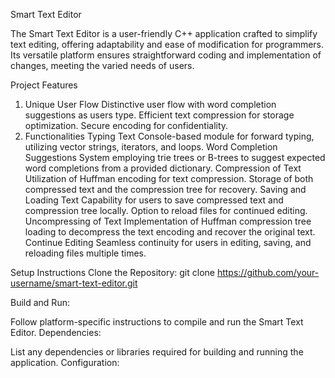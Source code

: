 Smart Text Editor

The Smart Text Editor is a user-friendly C++ application crafted to simplify text editing, offering adaptability and ease of modification for programmers. Its versatile platform ensures straightforward coding and implementation of changes, meeting the varied needs of users.

Project Features
1. Unique User Flow
Distinctive user flow with word completion suggestions as users type.
Efficient text compression for storage optimization.
Secure encoding for confidentiality.
2. Functionalities
Typing Text
Console-based module for forward typing, utilizing vector strings, iterators, and loops.
Word Completion Suggestions
System employing trie trees or B-trees to suggest expected word completions from a provided dictionary.
Compression of Text
Utilization of Huffman encoding for text compression.
Storage of both compressed text and the compression tree for recovery.
Saving and Loading Text
Capability for users to save compressed text and compression tree locally.
Option to reload files for continued editing.
Uncompressing of Text
Implementation of Huffman compression tree loading to decompress the text encoding and recover the original text.
Continue Editing
Seamless continuity for users in editing, saving, and reloading files multiple times.

Setup Instructions
Clone the Repository:
git clone https://github.com/your-username/smart-text-editor.git

Build and Run:

Follow platform-specific instructions to compile and run the Smart Text Editor.
Dependencies:

List any dependencies or libraries required for building and running the application.
Configuration:

